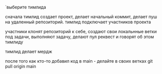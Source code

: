 `выберите тимлида

сначала тимлид создает проект, делает начальный коммит, делает пуш на удаленный репозиторий. тимлид подключает участников проекта

участники клонят репозиторий к себе, создают свои локальнные ветки под задачи, выполняют задачу, делают пул реквест и говорят об этом тимлиду

тимлид делает мердж

после того как кто-то добавил код в main - делайте в своих ветках
git pull origin main



